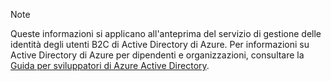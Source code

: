 > [!NOTE]
> Queste informazioni si applicano all'anteprima del servizio di gestione delle identità degli utenti B2C di Active Directory di Azure. Per informazioni su Active Directory di Azure per dipendenti e organizzazioni, 
> consultare la [Guida per sviluppatori di Azure Active Directory](../articles/active-directory/active-directory-developers-guide.md).
> 
> 

<!----HONumber=Oct15_HO3-->